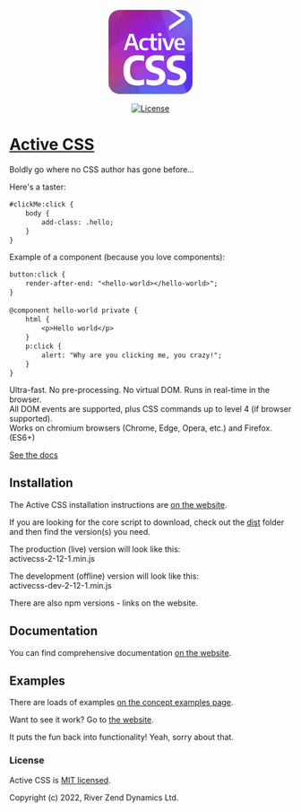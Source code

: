 <p align="center"><a href="https://activecss.org" target="_blank" rel="noopener noreferrer"><img src="https://github.com/Active-CSS/active-css/raw/master/logo/activecss-150.jpg" alt="Active CSS Logo" style="border-radius: 20px;"></a></p>
<p align="center">
  <a href="https://github.com/Active-CSS/active-css/blob/master/LICENSE"><img src="https://img.shields.io/badge/License-MIT-green.svg" alt="License"></a>
</p>

# [Active CSS](https://activecss.org/)

Boldly go where no CSS author has gone before...

Here's a taster:
```
#clickMe:click {
    body {
        add-class: .hello;
    }
}
```

Example of a component (because you love components):
```
button:click {
    render-after-end: "<hello-world></hello-world>";
}

@component hello-world private {
    html {
        <p>Hello world</p>
    }
    p:click {
        alert: "Why are you clicking me, you crazy!";
    }
}
```

Ultra-fast. No pre-processing. No virtual DOM. Runs in real-time in the browser.<br>
All DOM events are supported, plus CSS commands up to level 4 (if browser supported).<br>
Works on chromium browsers (Chrome, Edge, Opera, etc.) and Firefox. (ES6+)

[See the docs](https://activecss.org/)

## Installation

The Active CSS installation instructions are [on the website](https://activecss.org/manual/installation.html).

If you are looking for the core script to download, check out the [dist](https://github.com/Active-CSS/active-css/tree/master/dist) folder and then find the version(s) you need.

The production (live) version will look like this:<br>
activecss-2-12-1.min.js

The development (offline) version will look like this:<br>
activecss-dev-2-12-1.min.js

There are also npm versions - links on the website.

## Documentation

You can find comprehensive documentation [on the website](https://activecss.org).

## Examples

There are loads of examples [on the concept examples page](https://activecss.org/manual/examples.html).

Want to see it work? Go to [the website](https://activecss.org).

It puts the fun back into functionality! Yeah, sorry about that.

### License

Active CSS is [MIT licensed](./LICENSE).

Copyright (c) 2022, River Zend Dynamics Ltd.
